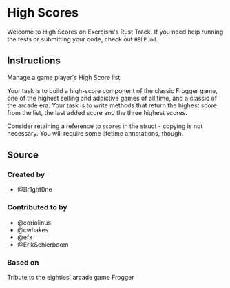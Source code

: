 # High Scores

Welcome to High Scores on Exercism's Rust Track.
If you need help running the tests or submitting your code, check out `HELP.md`.

## Instructions

Manage a game player's High Score list.

Your task is to build a high-score component of the classic Frogger game, one of the highest selling and addictive games of all time, and a classic of the arcade era. Your task is to write methods that return the highest score from the list, the last added score and the three highest scores.

Consider retaining a reference to `scores` in the struct - copying is not
necessary. You will require some lifetime annotations, though.

## Source

### Created by

- @Br1ght0ne

### Contributed to by

- @coriolinus
- @cwhakes
- @efx
- @ErikSchierboom

### Based on

Tribute to the eighties' arcade game Frogger
